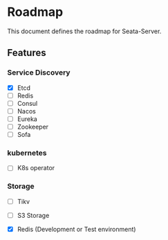 # Roadmap
This document defines the roadmap for Seata-Server.

## Features
### Service Discovery
- [x] Etcd
- [ ] Redis
- [ ] Consul
- [ ] Nacos
- [ ] Eureka
- [ ] Zookeeper
- [ ] Sofa

### kubernetes
- [ ] K8s operator

### Storage
- [ ] Tikv
- [ ] S3 Storage
- [x] Redis (Development or Test environment)

